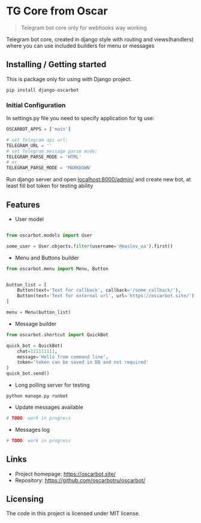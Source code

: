 # TG Core from Oscar
> Telegram bot core only for webhooks way working

Telegram bot core, created in django style with routing and views(handlers) where you
can use included builders for menu or messages 

## Installing / Getting started

This is package only for using with Django project.

```shell
pip install django-oscarbot
```

### Initial Configuration

In settings.py file you need to specify application for tg use:
```python
OSCARBOT_APPS = ['main']

# set Telegram api url:
TELEGRAM_URL = ''
# set Telegram message parse mode:
TELEGRAM_PARSE_MODE = 'HTML'
# or
TELEGRAM_PARSE_MODE = 'MARKDOWN'
```
Run django server and open [localhost:8000/admin/](http://localhost:8000/admin/) and create new bot, 
at least fill bot token for testing ability
## Features
* User model
```python

from oscarbot.models import User

some_user = User.objects.filter(username='@maslov_oa').first()

```

* Menu and Buttons builder
```python
from oscarbot.menu import Menu, Button


button_list = [
    Button(text='Text for callback', callback='/some_callback/'),
    Button(text='Text for external url', url='https://oscarbot.site/'),
]

menu = Menu(button_list)

```

* Message builder
```python
from oscarbot.shortcut import QuickBot

quick_bot = QuickBot(
    chat=111111111,
    message='Hello from command line',
    token='token can be saved in DB and not required'
)
quick_bot.send()
```

* Long polling server for testing
```shell
python manage.py runbot
```

* Update messages available
```python
# TODO: work in progress
```

* Messages log
```python
# TODO: work in progress
```


## Links

- Project homepage: https://oscarbot.site/
- Repository: https://github.com/oscarbotru/oscarbot/

## Licensing

The code in this project is licensed under MIT license.